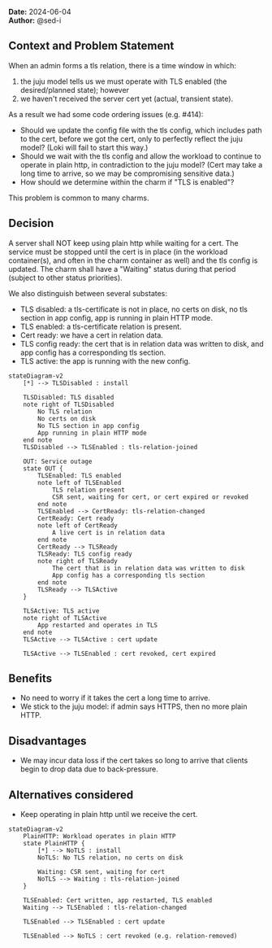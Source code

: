**Date:** 2024-06-04<br/>
**Author:** @sed-i

## Context and Problem Statement
When an admin forms a tls relation, there is a time window in which:

1. the juju model tells us we must operate with TLS enabled (the desired/planned state); however
2. we haven't received the server cert yet (actual, transient state).

As a result we had some code ordering issues (e.g. #414):
- Should we update the config file with the tls config, which includes path to
  the cert, before we got the cert, only to perfectly reflect the juju model?
  (Loki will fail to start this way.)
- Should we wait with the tls config and allow the workload to continue to
  operate in plain http, in contradiction to the juju model? (Cert may take a
  long time to arrive, so we may be compromising sensitive data.)
- How should we determine within the charm if "TLS is enabled"?

This problem is common to many charms.

## Decision
A server shall NOT keep using plain http while waiting for a cert. The service
must be stopped until the cert is in place (in the workload container(s), and
often in the charm container as well) and the tls config is updated.
The charm shall have a "Waiting" status during that period (subject to other
status priorities).

We also distinguish between several substates:
- TLS disabled: a tls-certificate is not in place, no certs on disk, no tls
  section in app config, app is running in plain HTTP mode.
- TLS enabled: a tls-certificate relation is present.
- Cert ready: we have a cert in relation data.
- TLS config ready: the cert that is in relation data was written to disk, and
  app config has a corresponding tls section.
- TLS active: the app is running with the new config.

```mermaid
stateDiagram-v2
    [*] --> TLSDisabled : install

    TLSDisabled: TLS disabled
    note right of TLSDisabled
        No TLS relation
        No certs on disk
        No TLS section in app config
        App running in plain HTTP mode
    end note
    TLSDisabled --> TLSEnabled : tls-relation-joined

    OUT: Service outage
    state OUT {
        TLSEnabled: TLS enabled
        note left of TLSEnabled
            TLS relation present
            CSR sent, waiting for cert, or cert expired or revoked
        end note
        TLSEnabled --> CertReady: tls-relation-changed
        CertReady: Cert ready
        note left of CertReady
            A live cert is in relation data
        end note
        CertReady --> TLSReady
        TLSReady: TLS config ready
        note right of TLSReady
            The cert that is in relation data was written to disk
            App config has a corresponding tls section
        end note
        TLSReady --> TLSActive
    }

    TLSActive: TLS active
    note right of TLSActive
        App restarted and operates in TLS
    end note
    TLSActive --> TLSActive : cert update

    TLSActive --> TLSEnabled : cert revoked, cert expired
```

## Benefits
- No need to worry if it takes the cert a long time to arrive.
- We stick to the juju model: if admin says HTTPS, then no
  more plain HTTP.

## Disadvantages
- We may incur data loss if the cert takes so long to arrive that clients begin
  to drop data due to back-pressure.

## Alternatives considered
- Keep operating in plain http until we receive the cert.

```mermaid
stateDiagram-v2
    PlainHTTP: Workload operates in plain HTTP
    state PlainHTTP {
        [*] --> NoTLS : install
        NoTLS: No TLS relation, no certs on disk

        Waiting: CSR sent, waiting for cert
        NoTLS --> Waiting : tls-relation-joined
    }

    TLSEnabled: Cert written, app restarted, TLS enabled
    Waiting --> TLSEnabled : tls-relation-changed

    TLSEnabled --> TLSEnabled : cert update

    TLSEnabled --> NoTLS : cert revoked (e.g. relation-removed)
```
